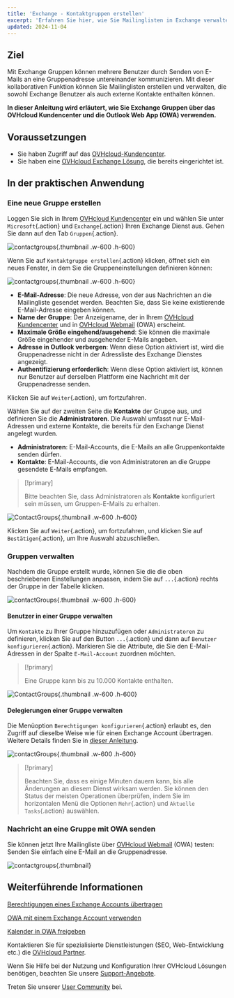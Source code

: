 ```yaml
---
title: 'Exchange - Kontaktgruppen erstellen'
excerpt: 'Erfahren Sie hier, wie Sie Mailinglisten in Exchange verwalten'
updated: 2024-11-04
---
```


<style>
.w-600 {
  max-width:600px !important;
}
.h-600 {
  max-height:600px !important;
}
</style>

## Ziel

Mit Exchange Gruppen können mehrere Benutzer durch Senden von E-Mails an eine Gruppenadresse untereinander kommunizieren. Mit dieser kollaborativen Funktion können Sie Mailinglisten erstellen und verwalten, die sowohl Exchange Benutzer als auch externe Kontakte enthalten können.

**In dieser Anleitung wird erläutert, wie Sie Exchange Gruppen über das OVHcloud Kundencenter und die Outlook Web App (OWA) verwenden.**

## Voraussetzungen

- Sie haben Zugriff auf das [OVHcloud-Kundencenter](/links/manager).
- Sie haben eine [OVHcloud Exchange Lösung](/links/web/emails-hosted-exchange), die bereits eingerichtet ist.

## In der praktischen Anwendung

### Eine neue Gruppe erstellen

Loggen Sie sich in Ihrem [OVHcloud Kundencenter](/links/manager) ein und wählen Sie unter `Microsoft`{.action} und `Exchange`{.action} Ihren Exchange Dienst aus. Gehen Sie dann auf den Tab `Gruppen`{.action}.

![contactgroups](images/exchange-groups-create01.png){.thumbnail .w-600 .h-600}

Wenn Sie auf `Kontaktgruppe erstellen`{.action} klicken, öffnet sich ein neues Fenster, in dem Sie die Gruppeneinstellungen definieren können:

![contactgroups](images/exchange-groups-create02.png){.thumbnail .w-600 .h-600}

- **E-Mail-Adresse**: Die neue Adresse, von der aus Nachrichten an die Mailingliste gesendet werden. Beachten Sie, dass Sie keine existierende E-Mail-Adresse eingeben können.
- **Name der Gruppe**: Der Anzeigename, der in Ihrem [OVHcloud Kundencenter](/links/manager) und in [OVHcloud Webmail](/links/web/email) (OWA) erscheint.
- **Maximale Größe eingehend/ausgehend**: Sie können die maximale Größe eingehender und ausgehender E-Mails angeben.
- **Adresse in Outlook verbergen**: Wenn diese Option aktiviert ist, wird die Gruppenadresse nicht in der Adressliste des Exchange Dienstes angezeigt.
- **Authentifizierung erforderlich**: Wenn diese Option aktiviert ist, können nur Benutzer auf derselben Plattform eine Nachricht mit der Gruppenadresse senden.

Klicken Sie auf `Weiter`{.action}, um fortzufahren.

Wählen Sie auf der zweiten Seite die **Kontakte** der Gruppe aus, und definieren Sie die **Administratoren**. Die Auswahl umfasst nur E-Mail-Adressen und externe Kontakte, die bereits für den Exchange Dienst angelegt wurden.

- **Administratoren**: E-Mail-Accounts, die E-Mails an alle Gruppenkontakte senden dürfen.
- **Kontakte**: E-Mail-Accounts, die von Administratoren an die Gruppe gesendete E-Mails empfangen.

> [!primary]
>
> Bitte beachten Sie, dass Administratoren als **Kontakte** konfiguriert sein müssen, um Gruppen-E-Mails zu erhalten.

![ContactGroups](images/exchange-groups-create03.png){.thumbnail .w-600 .h-600}

Klicken Sie auf `Weiter`{.action}, um fortzufahren, und klicken Sie auf `Bestätigen`{.action}, um Ihre Auswahl abzuschließen.

### Gruppen verwalten

Nachdem die Gruppe erstellt wurde, können Sie die die oben beschriebenen Einstellungen anpassen, indem Sie auf `...`{.action} rechts der Gruppe in der Tabelle klicken.

![contactGroups](images/exchange-groups-options01.png){.thumbnail .w-600 .h-600}

#### Benutzer in einer Gruppe verwalten

Um `Kontakte` zu Ihrer Gruppe hinzuzufügen oder `Administratoren` zu definieren, klicken Sie auf den Button `...`{.action} und dann auf `Benutzer konfigurieren`{.action}. Markieren Sie die Attribute, die Sie den E-Mail-Adressen in der Spalte `E-Mail-Account` zuordnen möchten.

> [!primary]
>
> Eine Gruppe kann bis zu 10.000 Kontakte enthalten.

![ContactGroups](images/exchange-group-options-users01.png){.thumbnail .w-600 .h-600}

#### Delegierungen einer Gruppe verwalten

Die Menüoption `Berechtigungen konfigurieren`{.action} erlaubt es, den Zugriff auf dieselbe Weise wie für einen Exchange Account übertragen. Weitere Details finden Sie in [dieser Anleitung](/pages/web_cloud/email_and_collaborative_solutions/microsoft_exchange/feature_delegation).

![contactGroups](images/exchange-groups-options-delegation01.png){.thumbnail .w-600 .h-600}

> [!primary]
>
> Beachten Sie, dass es einige Minuten dauern kann, bis alle Änderungen an diesem Dienst wirksam werden. Sie können den Status der meisten Operationen überprüfen, indem Sie im horizontalen Menü die Optionen `Mehr`{.action} und `Aktuelle Tasks`{.action} auswählen.

### Nachricht an eine Gruppe mit OWA senden

Sie können jetzt Ihre Mailingliste über [OVHcloud Webmail](/links/web/email) (OWA) testen: Senden Sie einfach eine E-Mail an die Gruppenadresse.

![contactgroups](images/exchange-groups-step6.png){.thumbnail}

## Weiterführende Informationen

[Berechtigungen eines Exchange Accounts übertragen](/pages/web_cloud/email_and_collaborative_solutions/microsoft_exchange/feature_delegation)

[OWA mit einem Exchange Account verwenden](/pages/web_cloud/email_and_collaborative_solutions/using_the_outlook_web_app_webmail/email_owa)

[Kalender in OWA freigeben](/pages/web_cloud/email_and_collaborative_solutions/using_the_outlook_web_app_webmail/owa_calendar_sharing)

Kontaktieren Sie für spezialisierte Dienstleistungen (SEO, Web-Entwicklung etc.) die [OVHcloud Partner](/links/partner).

Wenn Sie Hilfe bei der Nutzung und Konfiguration Ihrer OVHcloud Lösungen benötigen, beachten Sie unsere [Support-Angebote](/links/support).

Treten Sie unserer [User Community](/links/community) bei.
